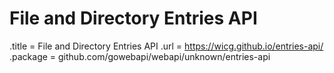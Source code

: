 # File and Directory Entries API

.title = File and Directory Entries API
.url = <https://wicg.github.io/entries-api/>
.package = github.com/gowebapi/webapi/unknown/entries-api
